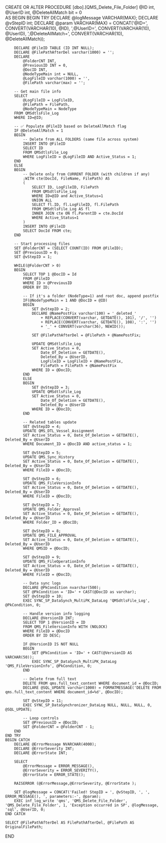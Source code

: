 CREATE OR ALTER PROCEDURE [dbo].[QMS_Delete_File_Folder]
    @ID int,
    @UserID int,
    @DeleteAllMatch bit = 0  
AS
BEGIN
    BEGIN TRY 
        DECLARE @logMessage VARCHAR(MAX);
        DECLARE @vStepID int;
        DECLARE @param VARCHAR(MAX) = CONCAT('@ID=', CONVERT(VARCHAR(10), @ID), ',@UserID=', CONVERT(VARCHAR(10), @UserID), ',@DeleteAllMatch=', CONVERT(VARCHAR(10), @DeleteAllMatch));

        DECLARE @FileID TABLE (ID INT NULL);  
        DECLARE @FilePathAfterDel varchar(1000) = '';
        DECLARE 
            @FolderCNT INT,
            @PreviousID INT = 0,
            @DocID INT,
            @NodeTypeMain int = NULL,
            @LogFileID varchar(1000) = '',
            @FilePath varchar(max) = '';

        -- Get main file info
        SELECT 
            @LogFileID = LogFileID, 
            @FilePath = FilePath, 
            @NodeTypeMain = NodeType 
        FROM QMSdtlsFile_Log 
        WHERE ID=@ID;

        -- ✅ Populate @FileID based on DeleteAllMatch flag
        IF @DeleteAllMatch = 1
        BEGIN
            -- Delete from ALL FOLDERS (same file across system)
            INSERT INTO @FileID
            SELECT ID
            FROM QMSdtlsFile_Log
            WHERE LogFileID = @LogFileID AND Active_Status = 1;
        END
        ELSE
        BEGIN
            -- Delete only from CURRENT FOLDER (with children if any)
            ;WITH cte(DocId, FileName, FilePath) AS
            (
                SELECT ID, LogFileID, FilePath
                FROM QMSdtlsFile_Log
                WHERE ID=@ID and Active_Status=1
                UNION ALL
                SELECT fl.ID, fl.LogFileID, fl.FilePath
                FROM QMSdtlsFile_Log AS fl
                INNER JOIN cte ON fl.ParentID = cte.DocId
                WHERE Active_Status=1
            )
            INSERT INTO @FileID
            SELECT DocId FROM cte;
        END

        -- Start processing files
        SET @FolderCNT = (SELECT COUNT(ID) FROM @FileID);  
        SET @PreviousID = 0;  
        SET @vStepID = 1;

        WHILE(@FolderCNT > 0)
        BEGIN  
            SELECT TOP 1 @DocID = Id 
            FROM @FileID 
            WHERE ID > @PreviousID 
            ORDER BY ID;  

            -- If it's a folder (NodeType=1) and root doc, append postfix
            IF(@NodeTypeMain = 1 AND @DocID = @ID)
            BEGIN  
                SET @vStepID = 2;
                DECLARE @NamePostFix varchar(100) = '_deleted_' 
                    + REPLACE(CONVERT(varchar, GETDATE(), 101), '/', '') 
                    + REPLACE(CONVERT(varchar, GETDATE(), 108), ':', '') 
                    + '_' + CONVERT(varchar(36), NEWID());

                SET @FilePathAfterDel = @FilePath + @NamePostFix;

                UPDATE QMSdtlsFile_Log 
                SET Active_Status = 0,
                    Date_Of_Deletion = GETDATE(),
                    Deleted_By = @UserID, 
                    LogFileID = LogFileID + @NamePostFix,
                    FilePath = FilePath + @NamePostFix
                WHERE ID = @DocID;
            END
            ELSE
            BEGIN  
                SET @vStepID = 3;
                UPDATE QMSdtlsFile_Log 
                SET Active_Status = 0,
                    Date_Of_Deletion = GETDATE(),
                    Deleted_By = @UserID
                WHERE ID = @DocID; 
            END  

            -- Related tables update
            SET @vStepID = 4;
            UPDATE QMS_DTL_Vessel_Assignment 
            SET Active_Status = 0, Date_Of_Deletion = GETDATE(), Deleted_By = @UserID
            WHERE Document_ID = @DocID AND active_status = 1;

            SET @vStepID = 5;
            UPDATE QMS_Sync_History 
            SET Active_Status = 0, Date_Of_Deletion = GETDATE(), Deleted_By = @UserID
            WHERE FileID = @DocID;

            SET @vStepID = 6;
            UPDATE QMS_FileVersionInfo 
            SET Active_Status = 0, Date_Of_Deletion = GETDATE(), Deleted_By = @UserID
            WHERE FileID = @DocID;

            SET @vStepID = 7;
            UPDATE QMS_Folder_Approval 
            SET Active_Status = 0, Date_Of_Deletion = GETDATE(), Deleted_By = @UserID
            WHERE Folder_ID = @DocID;

            SET @vStepID = 8;
            UPDATE QMS_FILE_APPROVAL 
            SET Active_Status = 0, Date_Of_Deletion = GETDATE(), Deleted_By = @UserID
            WHERE QMSID = @DocID;

            SET @vStepID = 9;
            UPDATE QMS_FileOperationInfo 
            SET Active_Status = 0, Date_Of_Deletion = GETDATE(), Deleted_By = @UserID
            WHERE FileID = @DocID;

            -- Data sync logs
            DECLARE @PkCondition nvarchar(500);
            SET @PkCondition = 'ID=' + CAST(@DocID as varchar);
            SET @vStepID = 10;
            EXEC SYNC_SP_DataSynch_MultiPK_DataLog 'QMSdtlsFile_Log', @PkCondition, 0;  

            -- Handle version info logging
            DECLARE @VersionID INT;
            SELECT TOP 1 @VersionID = ID  
            FROM QMS_FileVersionInfo WITH (NOLOCK) 
            WHERE FileID = @DocID 
            ORDER BY ID DESC;

            IF @VersionID IS NOT NULL
            BEGIN
                SET @PkCondition = 'ID=' + CAST(@VersionID AS VARCHAR(50));
                EXEC SYNC_SP_DataSynch_MultiPK_DataLog 'QMS_FileVersionInfo', @PkCondition, 0;
            END			

            -- Delete from full text
            DELETE FROM qms.full_text_content WHERE document_id = @DocID; 
            DECLARE @SQL_UPDATE varchar(1000) = FORMATMESSAGE('DELETE FROM qms.full_text_content WHERE document_id=%d', @DocID);

            SET @vStepID = 11;
            EXEC SYNC_SP_DataSynchronizer_DataLog NULL, NULL, NULL, 0, @SQL_UPDATE;

            -- Loop controls
            SET @PreviousID = @DocID;  
            SET @FolderCNT = @FolderCNT - 1;  
        END
    END TRY
    BEGIN CATCH
        DECLARE @ErrorMessage NVARCHAR(4000);
        DECLARE @ErrorSeverity INT;
        DECLARE @ErrorState INT;
 
        SELECT 
            @ErrorMessage = ERROR_MESSAGE(),
            @ErrorSeverity = ERROR_SEVERITY(),    
            @ErrorState = ERROR_STATE();   

        RAISERROR (@ErrorMessage,@ErrorSeverity, @ErrorState );

        SET @logMessage = CONCAT('Failed! StepID = ', @vStepID, ', ', ERROR_MESSAGE(), ', parameters:-', @param);
        EXEC inf_log_write 'qms', 'QMS_Delete_File_Folder', 'QMS_Delete_File_Folder', 1, 'Exception occurred in SP', @logMessage, 'sql', @UserID, 0;   
    END CATCH    

    SELECT @FilePathAfterDel AS FilePathAfterDel, @FilePath AS OriginalFilePath;
END